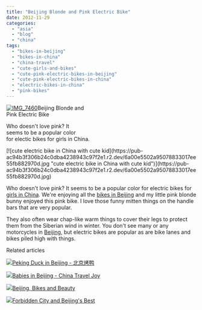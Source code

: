 ```yaml
---
title: "Beijing Blonde and Pink Electric Bike"
date: 2012-11-29
categories: 
  - "asia"
  - "blog"
  - "china"
tags: 
  - "bikes-in-beijing"
  - "bikes-in-china"
  - "china-travel"
  - "cute-girls-and-bikes"
  - "cute-pink-electric-bikes-in-beijing"
  - "cute-pink-electric-bikes-in-china"
  - "electric-bikes-in-china"
  - "pink-bikes"
---
```


[![IMG_7460](https://pub-ac94b3f306b24c0dba4238943c97f2e1.r2.dev/6a00e5502a95078833017c33bc1cf8970b.jpg "IMG_7460")](https://pub-ac94b3f306b24c0dba4238943c97f2e1.r2.dev/6a00e5502a95078833017c33bc1cf8970b.jpg)Beijing Blonde and  
Pink Electric Bike  
  
Who doesn't love pink? It  
seems to be a popular color  
for electic bikes for girls in China.

<!--more--> [![cute electric bike in China with cute kid](https://pub-ac94b3f306b24c0dba4238943c97f2e1.r2.dev/6a00e5502a95078833017ee55fb882970d.jpg "cute electric bike in China with cute kid")](https://pub-ac94b3f306b24c0dba4238943c97f2e1.r2.dev/6a00e5502a95078833017ee55fb882970d.jpg)  
  
Who doesn't love pink? It seems to be a popular color for electric bikes for [girls in China](http://soultravelers3new.local/2012/11/babies-in-beijing-china-travel-joy.html "girls in China"). We're enjoying all the [bikes in Beijing](http://soultravelers3new.local/2012/11/beijing-bikes-and-beauty.html "bikes in Beijing") and my little pink blonde bunny enjoyed this pink bike. I love those funny mitten things on the handle bars that are very popular.  
  
They also often wear chap-like warm things to cover their legs to protect them from the Siberian wind in winter. You don't see many or any motorcycles in [Beijing](http://soultravelers3new.local/2012/11/forbidden-city-and-beijings-best.html "best of Beijing"), but electric bikes are popular as are bike lanes and bikes piled high with things.  

Related articles

[![](http://i.zemanta.com/126682023_80_80.jpg)](http://soultravelers3new.local/2012/11/peking-duck-in-beijing.html)[Peking Duck in Beijing - 北京烤鸭](http://soultravelers3new.local/2012/11/peking-duck-in-beijing.html)

[![](http://i.zemanta.com/125331496_80_80.jpg)](http://soultravelers3new.local/2012/11/babies-in-beijing-china-travel-joy.html)[Babies in Beijing - China Travel Joy](http://soultravelers3new.local/2012/11/babies-in-beijing-china-travel-joy.html)

[![](http://i.zemanta.com/126517754_80_80.jpg)](http://soultravelers3new.local/2012/11/beijing-bikes-and-beauty.html)[Beijing, Bikes and Beauty](http://soultravelers3new.local/2012/11/beijing-bikes-and-beauty.html)

[![](http://i.zemanta.com/124818251_80_80.jpg)](http://soultravelers3new.local/2012/11/forbidden-city-and-beijings-best.html)[Forbidden City and Beijing's Best](http://soultravelers3new.local/2012/11/forbidden-city-and-beijings-best.html)
